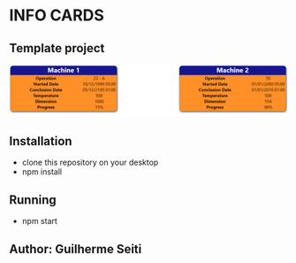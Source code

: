 # **INFO CARDS**

## **Template project**

![](/assets/images/Template_Project.png)


## **Installation**
- clone this repository on your desktop
- npm install


## **Running**
- npm start


## **Author:** Guilherme Seiti